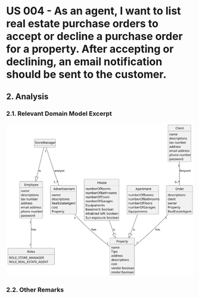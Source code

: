 # US 004 - As an agent, I want to list real estate purchase orders to accept or decline a purchase order for a property. After accepting or declining, an email notification should be sent to the customer.

## 2. Analysis

### 2.1. Relevant Domain Model Excerpt 

![Domain Model](svg/us018-domain-model.svg)

### 2.2. Other Remarks
